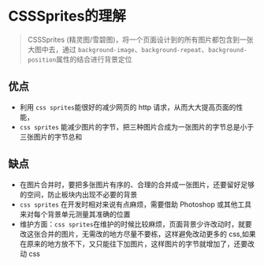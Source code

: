 # CSSSprites的理解

> CSSSprites (精灵图/雪碧图)，将一个页面设计到的所有图片都包含到一张大图中去，通过 `background-image`、`background-repeat`、`background-position`属性的结合进行背景定位

## 优点

  * 利用 `css sprites`能很好的减少网页的 http 请求，从而大大提高页面的性能，
  * `css sprites` 能减少图片的字节，把三种图片合成为一张图片的字节总是小于三张图片的字节总和

## 缺点

  * 在图片合并时，要把多张图片有序的、合理的合并成一张图片，还要留好足够的空间，防止板块内出现不必要的背景
  * `css sprites` 在开发时相对来说有点麻烦，需要借助 Photoshop 或其他工具来对每个背景单元测量其准确的位置
  * 维护方面：`css sprites`在维护的时候比较麻烦，页面背景少许改动时，就要改这张合并的图片，无需改的地方尽量不要栋，这样避免改动更多的 css,如果在原来的地方放不下，又只能往下加图片，这样图片的字节就增加了，还要改动 css
